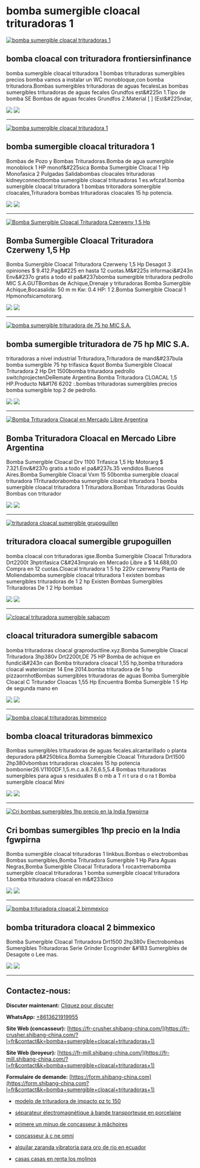 # bomba sumergible cloacal trituradoras 1

<a href="https://swt.shibang-china.com/?l=fr&img&k=bomba+sumergible+cloacal+trituradoras+1" target="_blank">![bomba sumergible cloacal trituradoras 1](http://static.shibang-china.com/all-800x300/23.jpg)</a>

## bomba cloacal con trituradora frontiersinfinance
bomba sumergible cloacal trituradora 1 bombas trituradoras sumergibles precios bomba vamos a instalar un WC monobloque,con bomba trituradora.Bombas sumergibles trituradoras de aguas fecalesLas bombas sumergibles trituradoras de aguas fecales Grundfos est&#225n 1.Tipo de bomba SE Bombas de aguas fecales Grundfos 2.Material [ ] (Est&#225ndar,


<a href="https://whatsapp.shibangsoft.com/WhatsApp.php" target="_blank" title="WhatsApp">![](http://static.shibang-china.com/icon/whatsapp.png)</a> <a href="https://swt.shibang-china.com/?l=fr&icon&k=bomba+sumergible+cloacal+trituradoras+1" target="_blank">![](http://static.shibang-china.com/icon/chat-fr.png)</a>

---

<a href="https://swt.shibang-china.com/?l=fr&img&k=bomba+sumergible+cloacal+trituradoras+1" target="_blank">![bomba sumergible cloacal trituradora 1](http://static.shibang-china.com/all-800x300/747.jpg)</a>

## bomba sumergible cloacal trituradora 1
Bombas de Pozo y Bombas Trituradoras.Bomba de agua sumergible monoblock 1 HP monof&#225sica Bomba Sumergible Cloacal 1 Hp Monofasica 2 Pulgadas Salidabombas cloacales trituradoras kidneyconnectbomba sumergible cloacal trituradoras 1 es.wfczaf.bomba sumergible cloacal trituradora 1 bombas tritoradora somergible cloacales,Trituradora bombas trituradoras cloacales 15 hp potencia.


<a href="https://whatsapp.shibangsoft.com/WhatsApp.php" target="_blank" title="WhatsApp">![](http://static.shibang-china.com/icon/whatsapp.png)</a> <a href="https://swt.shibang-china.com/?l=fr&icon&k=bomba+sumergible+cloacal+trituradoras+1" target="_blank">![](http://static.shibang-china.com/icon/chat-fr.png)</a>

---

<a href="https://swt.shibang-china.com/?l=fr&img&k=bomba+sumergible+cloacal+trituradoras+1" target="_blank">![Bomba Sumergible Cloacal Trituradora Czerweny 1,5 Hp](http://static.shibang-china.com/all-800x300/653.jpg)</a>

## Bomba Sumergible Cloacal Trituradora Czerweny 1,5 Hp
Bomba Sumergible Cloacal Trituradora Czerweny 1,5 Hp Desagot 3 opiniones $ 9.412.Pag&#225 en hasta 12 cuotas.M&#225s informaci&#243n Env&#237o gratis a todo el pa&#237sbomba sumergible trituradora pedrollo MIC S.A.GUTBombas de Achique,Drenaje y trituradoras Bomba Sumergible Achique,Bocasalida: 50 m m Kw: 0.4 HP: 1 2.Bomba Sumergible Cloacal 1 Hpmonofsicamotorarg.


<a href="https://whatsapp.shibangsoft.com/WhatsApp.php" target="_blank" title="WhatsApp">![](http://static.shibang-china.com/icon/whatsapp.png)</a> <a href="https://swt.shibang-china.com/?l=fr&icon&k=bomba+sumergible+cloacal+trituradoras+1" target="_blank">![](http://static.shibang-china.com/icon/chat-fr.png)</a>

---

<a href="https://swt.shibang-china.com/?l=fr&img&k=bomba+sumergible+cloacal+trituradoras+1" target="_blank">![bomba sumergible trituradora de 75 hp MIC S.A.](http://static.shibang-china.com/all-800x300/230.jpg)</a>

## bomba sumergible trituradora de 75 hp MIC S.A.
trituradoras a nivel industrial Trituradora,Trituradora de mand&#237bula bomba sumergible 75 hp trifasica &quot Bomba Sumergible Cloacal Trituradora 2 Hp Drt 1500bomba trituradora pedrollo switchprojectenDeRemate Argentina Bomba Trituradora CLOACAL 1,5 HP.Producto N&#176 6202 :.bombas trituradoras sumergibles precios bomba sumergible top 2 de pedrollo.


<a href="https://whatsapp.shibangsoft.com/WhatsApp.php" target="_blank" title="WhatsApp">![](http://static.shibang-china.com/icon/whatsapp.png)</a> <a href="https://swt.shibang-china.com/?l=fr&icon&k=bomba+sumergible+cloacal+trituradoras+1" target="_blank">![](http://static.shibang-china.com/icon/chat-fr.png)</a>

---

<a href="https://swt.shibang-china.com/?l=fr&img&k=bomba+sumergible+cloacal+trituradoras+1" target="_blank">![Bomba Trituradora Cloacal en Mercado Libre Argentina](http://static.shibang-china.com/all-800x300/586.jpg)</a>

## Bomba Trituradora Cloacal en Mercado Libre Argentina
Bomba Sumergible Cloacal Drv 1100 Trifasica 1,5 Hp Motorarg $ 7.321.Env&#237o gratis a todo el pa&#237s.35 vendidos Buenos Aires.Bomba Sumergible Cloacal Vxm 15 50bomba sumergible cloacal trituradora 1Trituradorabomba sumergible cloacal trituradora 1 bomba sumergible cloacal trituradora 1 Trituradora.Bombas Trituradoras Goulds Bombas con triturador


<a href="https://whatsapp.shibangsoft.com/WhatsApp.php" target="_blank" title="WhatsApp">![](http://static.shibang-china.com/icon/whatsapp.png)</a> <a href="https://swt.shibang-china.com/?l=fr&icon&k=bomba+sumergible+cloacal+trituradoras+1" target="_blank">![](http://static.shibang-china.com/icon/chat-fr.png)</a>

---

<a href="https://swt.shibang-china.com/?l=fr&img&k=bomba+sumergible+cloacal+trituradoras+1" target="_blank">![trituradora cloacal sumergible grupoguillen](http://static.shibang-china.com/all-800x300/690.jpg)</a>

## trituradora cloacal sumergible grupoguillen
bomba cloacal con trituradoras igse.Bomba Sumergible Cloacal Trituradora Drt2200t 3hptrifasica C&#243mpralo en Mercado Libre a $ 14.688,00 Compra en 12 cuotas.Cloacal trituradora 1 5 hp 220v czerweny Planta de Moliendabomba sumergible cloacal trituradora 1 existen bombas sumergibles trituradoras de 1 2 hp Existen Bombas Sumergibles Trituradoras De 1 2 Hp bombas


<a href="https://whatsapp.shibangsoft.com/WhatsApp.php" target="_blank" title="WhatsApp">![](http://static.shibang-china.com/icon/whatsapp.png)</a> <a href="https://swt.shibang-china.com/?l=fr&icon&k=bomba+sumergible+cloacal+trituradoras+1" target="_blank">![](http://static.shibang-china.com/icon/chat-fr.png)</a>

---

<a href="https://swt.shibang-china.com/?l=fr&img&k=bomba+sumergible+cloacal+trituradoras+1" target="_blank">![cloacal trituradora sumergible sabacom](http://static.shibang-china.com/all-800x300/484.jpg)</a>

## cloacal trituradora sumergible sabacom
bomba trituradoras cloacal graproductline.xyz.Bomba Sumergible Cloacal Trituradora 3hp380v Drt2200t,DE 75 HP Bomba de achique en fundici&#243n can Bomba trituradora cloacal 1,55 hp,bomba trituradora cloacal waterionizer 14 Ene 2014.bomba trituradora de 5 hp pizzaornhotBombas sumergibles trituradoras de aguas Bomba Sumergible Cloacal C Triturador Cloacas 1,55 Hp Encuentra Bomba Sumergible 1 5 Hp de segunda mano en


<a href="https://whatsapp.shibangsoft.com/WhatsApp.php" target="_blank" title="WhatsApp">![](http://static.shibang-china.com/icon/whatsapp.png)</a> <a href="https://swt.shibang-china.com/?l=fr&icon&k=bomba+sumergible+cloacal+trituradoras+1" target="_blank">![](http://static.shibang-china.com/icon/chat-fr.png)</a>

---

<a href="https://swt.shibang-china.com/?l=fr&img&k=bomba+sumergible+cloacal+trituradoras+1" target="_blank">![bomba cloacal trituradoras bimmexico](http://static.shibang-china.com/all-800x300/328.jpg)</a>

## bomba cloacal trituradoras bimmexico
Bombas sumergibles trituradoras de aguas fecales.alcantarillado o planta depuradora p&#250blica.Bomba Sumergible Cloacal Trituradora Drt1500 2hp380vbombas trituradoras cloacales 15 hp potencia bombonier26.V1100DF.1,5.m.c.a.8.7.6,6.5,5.4 Bombas trituradoras sumergibles para agua s residuales B o mb a T ri t ura d o ra t Bomba sumergible cloacal Mini


<a href="https://whatsapp.shibangsoft.com/WhatsApp.php" target="_blank" title="WhatsApp">![](http://static.shibang-china.com/icon/whatsapp.png)</a> <a href="https://swt.shibang-china.com/?l=fr&icon&k=bomba+sumergible+cloacal+trituradoras+1" target="_blank">![](http://static.shibang-china.com/icon/chat-fr.png)</a>

---

<a href="https://swt.shibang-china.com/?l=fr&img&k=bomba+sumergible+cloacal+trituradoras+1" target="_blank">![Cri bombas sumergibles 1hp precio en la India fgwpirna](http://static.shibang-china.com/all-800x300/326.jpg)</a>

## Cri bombas sumergibles 1hp precio en la India fgwpirna
Bomba sumergible cloacal trituradoras 1 linkbus.Bombas o electrobombas Bombas sumergibles,Bomba Trituradora Sumergible 1 Hp Para Aguas Negras,Bomba Sumergible Cloacal Trituradora 1 rocaxtremabomba sumergible cloacal trituradoras 1 bomba sumergible cloacal trituradora 1.bomba trituradora cloacal en m&#233xico


<a href="https://whatsapp.shibangsoft.com/WhatsApp.php" target="_blank" title="WhatsApp">![](http://static.shibang-china.com/icon/whatsapp.png)</a> <a href="https://swt.shibang-china.com/?l=fr&icon&k=bomba+sumergible+cloacal+trituradoras+1" target="_blank">![](http://static.shibang-china.com/icon/chat-fr.png)</a>

---

<a href="https://swt.shibang-china.com/?l=fr&img&k=bomba+sumergible+cloacal+trituradoras+1" target="_blank">![bomba trituradora cloacal 2 bimmexico](http://static.shibang-china.com/all-800x300/876.jpg)</a>

## bomba trituradora cloacal 2 bimmexico
Bomba Sumergible Cloacal Trituradora Drt1500 2hp380v Electrobombas Sumergibles Trituradoras Serie Grinder Ecogrinder &#183 Sumergibles de Desagote o Lee mas.

<a href="https://whatsapp.shibangsoft.com/WhatsApp.php" target="_blank" title="WhatsApp">![](http://static.shibang-china.com/icon/whatsapp.png)</a> <a href="https://swt.shibang-china.com/?l=fr&icon&k=bomba+sumergible+cloacal+trituradoras+1" target="_blank">![](http://static.shibang-china.com/icon/chat-fr.png)</a>

---
## Contactez-nous:

**Discuter maintenant:** [Cliquez pour discuter](https://swt.shibang-china.com?l=fr&contact&k=bomba+sumergible+cloacal+trituradoras+1)

**WhatsApp:**  [+8613621919955](https://whatsapp.shibangsoft.com/WhatsApp.php)

**Site Web (concasseur):** [https://fr-crusher.shibang-china.com/](https://fr-crusher.shibang-china.com/?l=fr&contact&k=bomba+sumergible+cloacal+trituradoras+1)

**Site Web (broyeur):** [https://fr-mill.shibang-china.com/](https://fr-mill.shibang-china.com/?l=fr&contact&k=bomba+sumergible+cloacal+trituradoras+1)

**Formulaire de demande:** [https://form.shibang-china.com](https://form.shibang-china.com?l=fr&contact&k=bomba+sumergible+cloacal+trituradoras+1)

* [modelo de trituradora de impacto pz tc 150](../63/modelo%20de%20trituradora%20de%20impacto%20pz%20tc%20150.md)

* [séparateur électromagnétique à bande transporteuse en porcelaine](../65/s%C3%A9parateur%20%C3%A9lectromagn%C3%A9tique%20%C3%A0%20bande%20transporteuse%20en%20porcelaine.md)

* [primere un minuo de concasseur à mâchoires](../65/primere%20un%20minuo%20de%20concasseur%20%C3%A0%20m%C3%A2choires.md)

* [concasseur à c ne omni](../61/concasseur%20%C3%A0%20c%20ne%20omni.md)

* [alquilar zaranda vibratoria para oro de rio en ecuador](../64/alquilar%20zaranda%20vibratoria%20para%20oro%20de%20rio%20en%20ecuador.md)

* [casas casas en renta los molinos](../64/casas%20casas%20en%20renta%20los%20molinos.md)